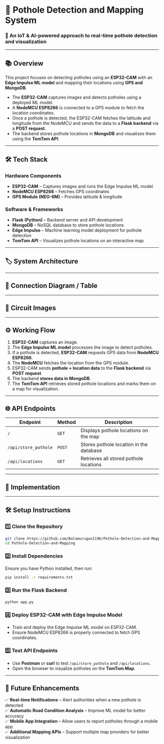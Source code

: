 # 📌 Pothole Detection and Mapping System  

### 🚀 An IoT & AI-powered approach to real-time pothole detection and visualization  

---  

## 📚 Overview  
This project focuses on detecting potholes using an **ESP32-CAM** with an **Edge Impulse ML model** and mapping their locations using **GPS and MongoDB**.  

- The **ESP32-CAM** captures images and detects potholes using a deployed ML model.  
- A **NodeMCU ESP8266** is connected to a GPS module to fetch the location coordinates.  
- Once a pothole is detected, the ESP32-CAM fetches the latitude and longitude from the NodeMCU and sends the data to a **Flask backend** via a **POST request**.  
- The backend stores pothole locations in **MongoDB** and visualizes them using the **TomTom API**.  

---  

## 🛠 Tech Stack  
### **Hardware Components**  
- **ESP32-CAM** – Captures images and runs the Edge Impulse ML model  
- **NodeMCU ESP8266** – Fetches GPS coordinates  
- **GPS Module (NEO-6M)** – Provides latitude & longitude  

### **Software & Frameworks**  
- **Flask (Python)** – Backend server and API development  
- **MongoDB** – NoSQL database to store pothole locations  
- **Edge Impulse** – Machine learning model deployment for pothole detection  
- **TomTom API** – Visualizes pothole locations on an interactive map  

---  

## 🏷️ System Architecture  

---  

## 🔌 Connection Diagram / Table  


---  

## 📸 Circuit Images  

---  

## ⚙️ Working Flow  
1. **ESP32-CAM** captures an image.  
2. The **Edge Impulse ML model** processes the image to detect potholes.  
3. If a pothole is detected, **ESP32-CAM** requests GPS data from **NodeMCU ESP8266**.  
4. The **NodeMCU** fetches the location from the GPS module.  
5. ESP32-CAM sends **pothole + location data** to the **Flask backend** via **POST request**.  
6. The backend **stores data in MongoDB**.  
7. The **TomTom API** retrieves stored pothole locations and marks them on a map for visualization.  

---  

## 🌐 API Endpoints  
| Endpoint               | Method | Description |
|------------------------|--------|-------------|
| `/`                    | `GET`  | Displays pothole locations on the map |
| `/api/store_pothole`   | `POST` | Stores pothole location in the database |
| `/api/locations`       | `GET`  | Retrieves all stored pothole locations |

---  

## 🎥 Implementation  

---  

## 🛠️ Setup Instructions  
### **1️⃣ Clone the Repository**  
```sh
git clone https://github.com/Balamurugan1196/Pothole-Detection-and-Mapping.git
cd Pothole-Detection-and-Mapping
```

### **2️⃣ Install Dependencies**  
Ensure you have Python installed, then run:  
```sh
pip install -r requirements.txt
```

### **3️⃣ Run the Flask Backend**  
```sh
python app.py
```

### **4️⃣ Deploy ESP32-CAM with Edge Impulse Model**  
- Train and deploy the Edge Impulse ML model on ESP32-CAM.  
- Ensure NodeMCU ESP8266 is properly connected to fetch GPS coordinates.  

### **5️⃣ Test API Endpoints**  
- Use **Postman** or **curl** to test `/api/store_pothole` and `/api/locations`.  
- Open the browser to visualize potholes on the **TomTom Map**.  

---  

## 🚀 Future Enhancements  
✅ **Real-time Notifications** – Alert authorities when a new pothole is detected  
✅ **Automatic Road Condition Analysis** – Improve ML model for better accuracy  
✅ **Mobile App Integration** – Allow users to report potholes through a mobile app  
✅ **Additional Mapping APIs** – Support multiple map providers for better visualization  

